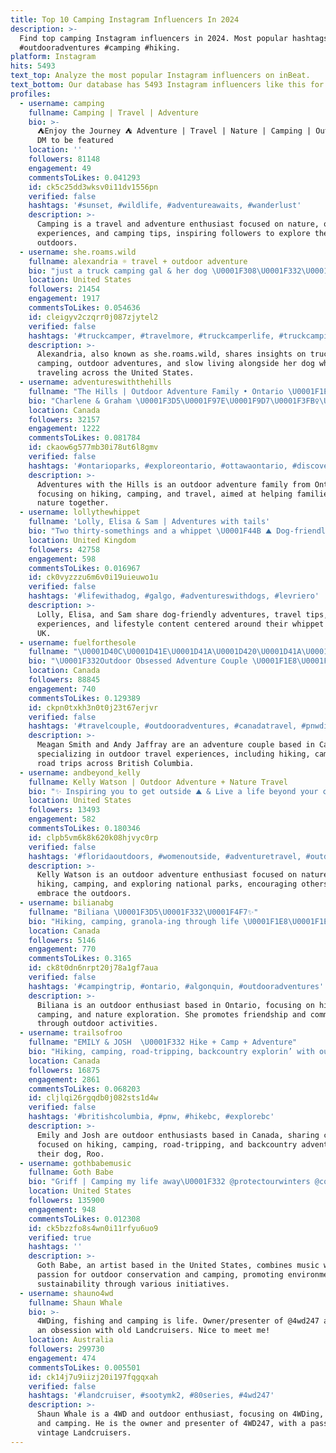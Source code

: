 ```yaml
---
title: Top 10 Camping Instagram Influencers In 2024
description: >-
  Find top camping Instagram influencers in 2024. Most popular hashtags:
  #outdooradventures #camping #hiking.
platform: Instagram
hits: 5493
text_top: Analyze the most popular Instagram influencers on inBeat.
text_bottom: Our database has 5493 Instagram influencers like this for you to connect with.
profiles:
  - username: camping
    fullname: Camping | Travel | Adventure
    bio: >-
      ⛺️Enjoy the Journey ⛺️ Adventure | Travel | Nature | Camping | Outdoors •
      DM to be featured
    location: ''
    followers: 81148
    engagement: 49
    commentsToLikes: 0.041293
    id: ck5c25dd3wksv0i11dv1556pn
    verified: false
    hashtags: '#sunset, #wildlife, #adventureawaits, #wanderlust'
    description: >-
      Camping is a travel and adventure enthusiast focused on nature, outdoor
      experiences, and camping tips, inspiring followers to explore the great
      outdoors.
  - username: she.roams.wild
    fullname: alexandria ☼ travel + outdoor adventure
    bio: "just a truck camping gal & her dog \U0001F308\U0001F332\U0001F97E\U0001F331 road life | slow living | adventure"
    location: United States
    followers: 21454
    engagement: 1917
    commentsToLikes: 0.054636
    id: cleigyv2czqrr0j087zjytel2
    verified: false
    hashtags: '#truckcamper, #travelmore, #truckcamperlife, #truckcamping'
    description: >-
      Alexandria, also known as she.roams.wild, shares insights on truck
      camping, outdoor adventures, and slow living alongside her dog while
      traveling across the United States.
  - username: adventureswiththehills
    fullname: "The Hills | Outdoor Adventure Family • Ontario \U0001F1E8\U0001F1E6"
    bio: "Charlene & Graham \U0001F3D5\U0001F97E\U0001F9D7\U0001F3FB‍♀️\U0001F6F6 Helping families adventure outdoors together! Hiking • Camping • Travel Sharing destinations around Ontario!"
    location: Canada
    followers: 32157
    engagement: 1222
    commentsToLikes: 0.081784
    id: ckaow6g577mb30i78ut6l8gmv
    verified: false
    hashtags: '#ontarioparks, #exploreontario, #ottawaontario, #discoveron'
    description: >-
      Adventures with the Hills is an outdoor adventure family from Ontario,
      focusing on hiking, camping, and travel, aimed at helping families explore
      nature together.
  - username: lollythewhippet
    fullname: 'Lolly, Elisa & Sam | Adventures with tails'
    bio: "Two thirty-somethings and a whippet \U0001F44B ⛰ Dog-friendly adventures & stays ⛺️ Camping & travel \U0001F4F7 Photography & lifestyle lollythewhippet@outlook.com"
    location: United Kingdom
    followers: 42758
    engagement: 598
    commentsToLikes: 0.016967
    id: ck0vyzzzu6m6v0i19uieuwo1u
    verified: false
    hashtags: '#lifewithadog, #galgo, #adventureswithdogs, #levriero'
    description: >-
      Lolly, Elisa, and Sam share dog-friendly adventures, travel tips, camping
      experiences, and lifestyle content centered around their whippet in the
      UK.
  - username: fuelforthesole
    fullname: "\U0001D40C\U0001D41E\U0001D41A\U0001D420\U0001D41A\U0001D427 \U0001D412\U0001D426\U0001D422\U0001D42D\U0001D421 & \U0001D400\U0001D427\U0001D41D\U0001D432 \U0001D409\U0001D41A\U0001D41F\U0001D41F\U0001D42B\U0001D41A\U0001D432 ⋙ outdoor adventure travel"
    bio: "\U0001F332Outdoor Obsessed Adventure Couple \U0001F1E8\U0001F1E6 Showing you the best of BC, Canada! Travel ↟ Hiking ↟ Camping ↟ Road Trips \U0001F447FREE Reels guide, email, blog\U0001F447"
    location: Canada
    followers: 88845
    engagement: 740
    commentsToLikes: 0.129389
    id: ckpn0txkh3n0t0j23t67erjvr
    verified: false
    hashtags: '#travelcouple, #outdooradventures, #canadatravel, #pnwdiscovered'
    description: >-
      Meagan Smith and Andy Jaffray are an adventure couple based in Canada,
      specializing in outdoor travel experiences, including hiking, camping, and
      road trips across British Columbia.
  - username: andbeyond_kelly
    fullname: Kelly Watson | Outdoor Adventure + Nature Travel
    bio: "✨ Inspiring you to get outside ⛰️ & Live a life beyond your comfort zone! \U0001F33F Nature ↟ Hiking ↟ Camping ↟ National Parks \U0001F447\U0001F3FB Shop my fav outdoor gear"
    location: United States
    followers: 13493
    engagement: 582
    commentsToLikes: 0.180346
    id: clpb5vm6k8k620k08hjvyc0rp
    verified: false
    hashtags: '#floridaoutdoors, #womenoutside, #adventuretravel, #outdoorsy'
    description: >-
      Kelly Watson is an outdoor adventure enthusiast focused on nature travel,
      hiking, camping, and exploring national parks, encouraging others to
      embrace the outdoors.
  - username: bilianabg
    fullname: "Biliana \U0001F3D5\U0001F332\U0001F4F7✨️"
    bio: "Hiking, camping, granola-ing through life \U0001F1E8\U0001F1E6 Ontario Life's better outside Strangers to Friends - @outdoorsyfriends hello@bilianagortchova.com"
    location: Canada
    followers: 5146
    engagement: 770
    commentsToLikes: 0.3165
    id: ck8t0dn6nrpt20j78a1gf7aua
    verified: false
    hashtags: '#campingtrip, #ontario, #algonquin, #outdooradventures'
    description: >-
      Biliana is an outdoor enthusiast based in Ontario, focusing on hiking,
      camping, and nature exploration. She promotes friendship and community
      through outdoor activities.
  - username: trailsofroo
    fullname: "EMILY & JOSH  \U0001F332 Hike + Camp + Adventure"
    bio: "Hiking, camping, road-tripping, backcountry explorin’ with our pup Roo\U0001F4CDVancouver Island trailsofroo@gmail.com"
    location: Canada
    followers: 16875
    engagement: 2861
    commentsToLikes: 0.068203
    id: cljlqi26rgqdb0j082sts1d4w
    verified: false
    hashtags: '#britishcolumbia, #pnw, #hikebc, #explorebc'
    description: >-
      Emily and Josh are outdoor enthusiasts based in Canada, sharing content
      focused on hiking, camping, road-tripping, and backcountry adventures with
      their dog, Roo.
  - username: gothbabemusic
    fullname: Goth Babe
    bio: "Griff | Camping my life away\U0001F332 @protectourwinters @conservationlands @projectzero @juneshineco"
    location: United States
    followers: 135900
    engagement: 948
    commentsToLikes: 0.012308
    id: ck5bzzfo8s4wn0i11rfyu6uo9
    verified: true
    hashtags: ''
    description: >-
      Goth Babe, an artist based in the United States, combines music with a
      passion for outdoor conservation and camping, promoting environmental
      sustainability through various initiatives.
  - username: shauno4wd
    fullname: Shaun Whale
    bio: >-
      4WDing, fishing and camping is life. Owner/presenter of @4wd247 and have
      an obsession with old Landcruisers. Nice to meet me!
    location: Australia
    followers: 299730
    engagement: 474
    commentsToLikes: 0.005501
    id: ck14j7u9iizj20i197fqgqxah
    verified: false
    hashtags: '#landcruiser, #sootymk2, #80series, #4wd247'
    description: >-
      Shaun Whale is a 4WD and outdoor enthusiast, focusing on 4WDing, fishing,
      and camping. He is the owner and presenter of 4WD247, with a passion for
      vintage Landcruisers.
---
```



